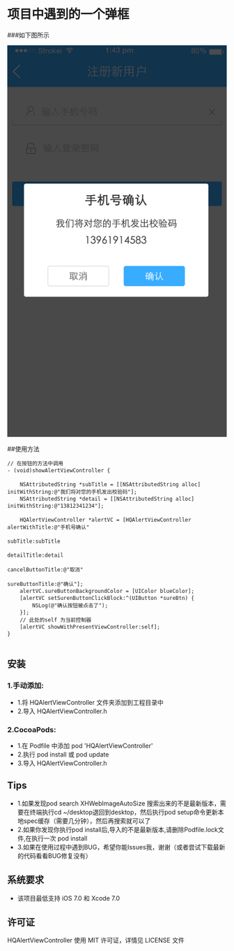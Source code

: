 # 项目中遇到的一个弹框
###如下图所示

![](snap_images.png)

##使用方法

```objc
// 在按钮的方法中调用
- (void)showAlertViewController {
    
    NSAttributedString *subTitle = [[NSAttributedString alloc] initWithString:@"我们将对您的手机发出校验码"];
    NSAttributedString *detail = [[NSAttributedString alloc] initWithString:@"13812341234"];
    
    HQAlertViewController *alertVC = [HQAlertViewController alertWithTitle:@"手机号确认"
                                                                  subTitle:subTitle
                                                               detailTitle:detail
                                                         cancelButtonTitle:@"取消"
                                                           sureButtonTitle:@"确认"];
    alertVC.sureButtonBackgroundColor = [UIColor blueColor];
    [alertVC setSurenButtonClickBlock:^(UIButton *sureBtn) {
        NSLog(@"确认按钮被点击了");
    }];
    // 此处的self 为当前控制器
    [alertVC showWithPresentViewController:self];
}


```
##  安装
### 1.手动添加:<br>
*   1.将 HQAlertViewController 文件夹添加到工程目录中<br>
*   2.导入 HQAlertViewController.h

### 2.CocoaPods:<br>
*   1.在 Podfile 中添加 pod 'HQAlertViewController'<br>
*   2.执行 pod install 或 pod update<br>
*   3.导入 HQAlertViewController.h

##  Tips
*   1.如果发现pod search XHWebImageAutoSize 搜索出来的不是最新版本，需要在终端执行cd ~/desktop退回到desktop，然后执行pod setup命令更新本地spec缓存（需要几分钟），然后再搜索就可以了
*   2.如果你发现你执行pod install后,导入的不是最新版本,请删除Podfile.lock文件,在执行一次 pod install
*   3.如果在使用过程中遇到BUG，希望你能Issues我，谢谢（或者尝试下载最新的代码看看BUG修复没有）

##  系统要求
*   该项目最低支持 iOS 7.0 和 Xcode 7.0

##  许可证
HQAlertViewController 使用 MIT 许可证，详情见 LICENSE 文件

